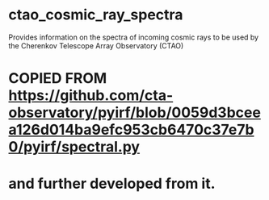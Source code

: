 # ctao_cosmic_ray_spectra
Provides information on the spectra of incoming cosmic rays to be used by the Cherenkov Telescope Array Observatory (CTAO)

# COPIED FROM https://github.com/cta-observatory/pyirf/blob/0059d3bceea126d014ba9efc953cb6470c37e7b0/pyirf/spectral.py
# and further developed from it.
